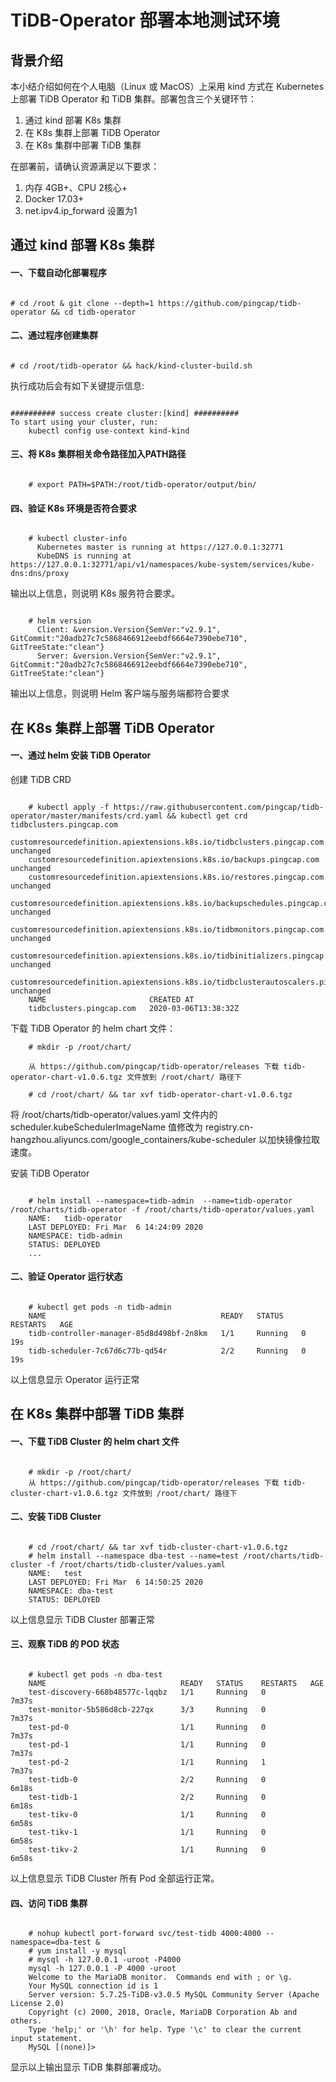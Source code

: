 
# TiDB-Operator 部署本地测试环境

## 背景介绍

本小结介绍如何在个人电脑（Linux 或 MacOS）上采用 kind 方式在 Kubernetes 上部署 TiDB Operator 和 TiDB 集群。部署包含三个关键环节：

1. 通过 kind 部署 K8s 集群
2. 在 K8s 集群上部署 TiDB Operator
3. 在 K8s 集群中部署 TiDB 集群

在部署前，请确认资源满足以下要求：

1. 内存 4GB+、CPU 2核心+
2. Docker 17.03+
3. net.ipv4.ip_forward 设置为1

## 通过 kind 部署 K8s 集群

#### 一、下载自动化部署程序

```

# cd /root & git clone --depth=1 https://github.com/pingcap/tidb-operator && cd tidb-operator

```

#### 二、通过程序创建集群

```

# cd /root/tidb-operator && hack/kind-cluster-build.sh

```

执行成功后会有如下关键提示信息:

```

########## success create cluster:[kind] ##########
To start using your cluster, run:  
    kubectl config use-context kind-kind

```

#### 三、将 K8s 集群相关命令路径加入PATH路径

```

    # export PATH=$PATH:/root/tidb-operator/output/bin/

```

#### 四、验证 K8s 环境是否符合要求

```

    # kubectl cluster-info
      Kubernetes master is running at https://127.0.0.1:32771
      KubeDNS is running at https://127.0.0.1:32771/api/v1/namespaces/kube-system/services/kube-dns:dns/proxy

```

输出以上信息，则说明 K8s 服务符合要求。

```

    # helm version
      Client: &version.Version{SemVer:"v2.9.1", GitCommit:"20adb27c7c5868466912eebdf6664e7390ebe710", GitTreeState:"clean"}
      Server: &version.Version{SemVer:"v2.9.1", GitCommit:"20adb27c7c5868466912eebdf6664e7390ebe710", GitTreeState:"clean"}

```

输出以上信息，则说明 Helm 客户端与服务端都符合要求

## 在 K8s 集群上部署 TiDB Operator

#### 一、通过 helm 安装 TiDB Operator

创建 TiDB CRD

```

    # kubectl apply -f https://raw.githubusercontent.com/pingcap/tidb-operator/master/manifests/crd.yaml && kubectl get crd tidbclusters.pingcap.com
    customresourcedefinition.apiextensions.k8s.io/tidbclusters.pingcap.com unchanged
    customresourcedefinition.apiextensions.k8s.io/backups.pingcap.com unchanged
    customresourcedefinition.apiextensions.k8s.io/restores.pingcap.com unchanged
    customresourcedefinition.apiextensions.k8s.io/backupschedules.pingcap.com unchanged
    customresourcedefinition.apiextensions.k8s.io/tidbmonitors.pingcap.com unchanged
    customresourcedefinition.apiextensions.k8s.io/tidbinitializers.pingcap.com unchanged
    customresourcedefinition.apiextensions.k8s.io/tidbclusterautoscalers.pingcap.com unchanged
    NAME                       CREATED AT
    tidbclusters.pingcap.com   2020-03-06T13:38:32Z

```

下载 TiDB Operator 的 helm chart 文件：

```
    # mkdir -p /root/chart/

    从 https://github.com/pingcap/tidb-operator/releases 下载 tidb-operator-chart-v1.0.6.tgz 文件放到 /root/chart/ 路径下

    # cd /root/chart/ && tar xvf tidb-operator-chart-v1.0.6.tgz

```

将 /root/charts/tidb-operator/values.yaml 文件内的 scheduler.kubeSchedulerImageName 值修改为 registry.cn-hangzhou.aliyuncs.com/google_containers/kube-scheduler 以加快镜像拉取速度。

安装 TiDB Operator

```

    # helm install --namespace=tidb-admin  --name=tidb-operator /root/charts/tidb-operator -f /root/charts/tidb-operator/values.yaml
    NAME:   tidb-operator
    LAST DEPLOYED: Fri Mar  6 14:24:09 2020
    NAMESPACE: tidb-admin
    STATUS: DEPLOYED
    ...

```

#### 二、验证 Operator 运行状态

```

    # kubectl get pods -n tidb-admin
    NAME                                       READY   STATUS    RESTARTS   AGE
    tidb-controller-manager-85d8d498bf-2n8km   1/1     Running   0          19s
    tidb-scheduler-7c67d6c77b-qd54r            2/2     Running   0          19s

```

以上信息显示 Operator 运行正常

## 在 K8s 集群中部署 TiDB 集群

#### 一、下载 TiDB Cluster 的 helm chart 文件

```

    # mkdir -p /root/chart/
    从 https://github.com/pingcap/tidb-operator/releases 下载 tidb-cluster-chart-v1.0.6.tgz 文件放到 /root/chart/ 路径下

```

#### 二、安装 TiDB Cluster

```

    # cd /root/chart/ && tar xvf tidb-cluster-chart-v1.0.6.tgz
    # helm install --namespace dba-test --name=test /root/charts/tidb-cluster -f /root/charts/tidb-cluster/values.yaml
    NAME:   test
    LAST DEPLOYED: Fri Mar  6 14:50:25 2020
    NAMESPACE: dba-test
    STATUS: DEPLOYED

```

以上信息显示 TiDB Cluster 部署正常

#### 三、观察 TiDB 的 POD 状态

```

    # kubectl get pods -n dba-test
    NAME                              READY   STATUS    RESTARTS   AGE
    test-discovery-668b48577c-lqqbz   1/1     Running   0          7m37s
    test-monitor-5b586d8cb-227qx      3/3     Running   0          7m37s
    test-pd-0                         1/1     Running   0          7m37s
    test-pd-1                         1/1     Running   0          7m37s
    test-pd-2                         1/1     Running   1          7m37s
    test-tidb-0                       2/2     Running   0          6m18s
    test-tidb-1                       2/2     Running   0          6m18s
    test-tikv-0                       1/1     Running   0          6m58s
    test-tikv-1                       1/1     Running   0          6m58s
    test-tikv-2                       1/1     Running   0          6m58s

```

以上信息显示 TiDB Cluster 所有 Pod 全部运行正常。

#### 四、访问 TiDB 集群

```

    # nohup kubectl port-forward svc/test-tidb 4000:4000 --namespace=dba-test &
    # yum install -y mysql
    # mysql -h 127.0.0.1 -uroot -P4000
    mysql -h 127.0.0.1 -P 4000 -uroot
    Welcome to the MariaDB monitor.  Commands end with ; or \g.
    Your MySQL connection id is 1
    Server version: 5.7.25-TiDB-v3.0.5 MySQL Community Server (Apache License 2.0)
    Copyright (c) 2000, 2018, Oracle, MariaDB Corporation Ab and others.
    Type 'help;' or '\h' for help. Type '\c' to clear the current input statement.
    MySQL [(none)]>

```

显示以上输出显示 TiDB 集群部署成功。
